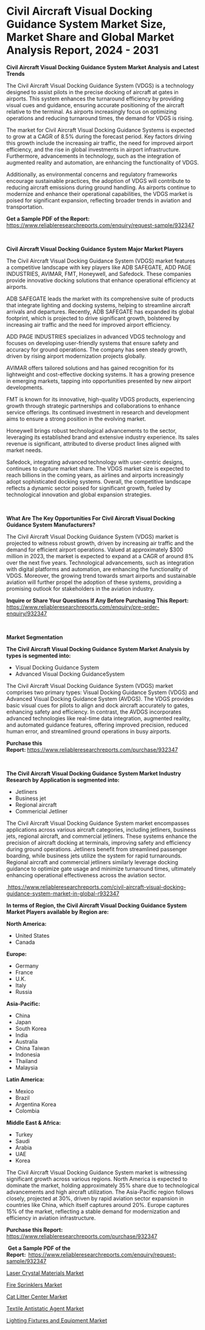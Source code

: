 <p><h1>Civil Aircraft Visual Docking Guidance System Market Size, Market Share and Global Market Analysis Report, 2024 - 2031</h1></p><p><strong>Civil Aircraft Visual Docking Guidance System Market Analysis and Latest Trends</strong></p>
<p><p>The Civil Aircraft Visual Docking Guidance System (VDGS) is a technology designed to assist pilots in the precise docking of aircraft at gates in airports. This system enhances the turnaround efficiency by providing visual cues and guidance, ensuring accurate positioning of the aircraft relative to the terminal. As airports increasingly focus on optimizing operations and reducing turnaround times, the demand for VDGS is rising.</p><p>The market for Civil Aircraft Visual Docking Guidance Systems is expected to grow at a CAGR of 8.5% during the forecast period. Key factors driving this growth include the increasing air traffic, the need for improved airport efficiency, and the rise in global investments in airport infrastructure. Furthermore, advancements in technology, such as the integration of augmented reality and automation, are enhancing the functionality of VDGS. </p><p>Additionally, as environmental concerns and regulatory frameworks encourage sustainable practices, the adoption of VDGS will contribute to reducing aircraft emissions during ground handling. As airports continue to modernize and enhance their operational capabilities, the VDGS market is poised for significant expansion, reflecting broader trends in aviation and transportation.</p></p>
<p><strong>Get a Sample PDF of the Report:&nbsp;</strong> <a href="https://www.reliableresearchreports.com/enquiry/request-sample/932347?utm_campaign=1393&utm_medium=2&utm_source=Github&utm_content=ia&utm_term=02102024&utm_id=civil-aircraft-visual-docking-guidance-system">https://www.reliableresearchreports.com/enquiry/request-sample/932347</a></p>
<p>&nbsp;</p>
<p><strong>Civil Aircraft Visual Docking Guidance System Major Market Players</strong></p>
<p><p>The Civil Aircraft Visual Docking Guidance System (VDGS) market features a competitive landscape with key players like ADB SAFEGATE, ADD PAGE INDUSTRIES, AVIMAR, FMT, Honeywell, and Safedock. These companies provide innovative docking solutions that enhance operational efficiency at airports.</p><p>ADB SAFEGATE leads the market with its comprehensive suite of products that integrate lighting and docking systems, helping to streamline aircraft arrivals and departures. Recently, ADB SAFEGATE has expanded its global footprint, which is projected to drive significant growth, bolstered by increasing air traffic and the need for improved airport efficiency.</p><p>ADD PAGE INDUSTRIES specializes in advanced VDGS technology and focuses on developing user-friendly systems that ensure safety and accuracy for ground operations. The company has seen steady growth, driven by rising airport modernization projects globally.</p><p>AVIMAR offers tailored solutions and has gained recognition for its lightweight and cost-effective docking systems. It has a growing presence in emerging markets, tapping into opportunities presented by new airport developments.</p><p>FMT is known for its innovative, high-quality VDGS products, experiencing growth through strategic partnerships and collaborations to enhance service offerings. Its continued investment in research and development aims to ensure a strong position in the evolving market.</p><p>Honeywell brings robust technological advancements to the sector, leveraging its established brand and extensive industry experience. Its sales revenue is significant, attributed to diverse product lines aligned with market needs.</p><p>Safedock, integrating advanced technology with user-centric designs, continues to capture market share. The VDGS market size is expected to reach billions in the coming years, as airlines and airports increasingly adopt sophisticated docking systems. Overall, the competitive landscape reflects a dynamic sector poised for significant growth, fueled by technological innovation and global expansion strategies.</p></p>
<p>&nbsp;</p>
<p><strong>What Are The Key Opportunities For Civil Aircraft Visual Docking Guidance System Manufacturers?</strong></p>
<p><p>The Civil Aircraft Visual Docking Guidance System (VDGS) market is projected to witness robust growth, driven by increasing air traffic and the demand for efficient airport operations. Valued at approximately $300 million in 2023, the market is expected to expand at a CAGR of around 8% over the next five years. Technological advancements, such as integration with digital platforms and automation, are enhancing the functionality of VDGS. Moreover, the growing trend towards smart airports and sustainable aviation will further propel the adoption of these systems, providing a promising outlook for stakeholders in the aviation industry.</p></p>
<p><strong>Inquire or Share Your Questions If Any Before Purchasing This Report:</strong> <a href="https://www.reliableresearchreports.com/enquiry/pre-order-enquiry/932347?utm_campaign=1393&utm_medium=2&utm_source=Github&utm_content=ia&utm_term=02102024&utm_id=civil-aircraft-visual-docking-guidance-system">https://www.reliableresearchreports.com/enquiry/pre-order-enquiry/932347</a></p>
<p>&nbsp;</p>
<p><strong>Market Segmentation</strong></p>
<p><strong>The Civil Aircraft Visual Docking Guidance System Market Analysis by types is segmented into:</strong></p>
<p><ul><li>Visual Docking Guidance System</li><li>Advanced Visual Docking GuidanceSystem</li></ul></p>
<p><p>The Civil Aircraft Visual Docking Guidance System (VDGS) market comprises two primary types: Visual Docking Guidance System (VDGS) and Advanced Visual Docking Guidance System (AVDGS). The VDGS provides basic visual cues for pilots to align and dock aircraft accurately to gates, enhancing safety and efficiency. In contrast, the AVDGS incorporates advanced technologies like real-time data integration, augmented reality, and automated guidance features, offering improved precision, reduced human error, and streamlined ground operations in busy airports.</p></p>
<p><strong>Purchase this Report:&nbsp;</strong><a href="https://www.reliableresearchreports.com/purchase/932347?utm_campaign=1393&utm_medium=2&utm_source=Github&utm_content=ia&utm_term=02102024&utm_id=civil-aircraft-visual-docking-guidance-system">https://www.reliableresearchreports.com/purchase/932347</a></p>
<p>&nbsp;</p>
<p><strong>The Civil Aircraft Visual Docking Guidance System Market Industry Research by Application is segmented into:</strong></p>
<p><ul><li>Jetliners</li><li>Business jet</li><li>Regional aircraft</li><li>Commericial Jetliner</li></ul></p>
<p><p>The Civil Aircraft Visual Docking Guidance System market encompasses applications across various aircraft categories, including jetliners, business jets, regional aircraft, and commercial jetliners. These systems enhance the precision of aircraft docking at terminals, improving safety and efficiency during ground operations. Jetliners benefit from streamlined passenger boarding, while business jets utilize the system for rapid turnarounds. Regional aircraft and commercial jetliners similarly leverage docking guidance to optimize gate usage and minimize turnaround times, ultimately enhancing operational effectiveness across the aviation sector.</p></p>
<p><a href="https://www.reliableresearchreports.com/civil-aircraft-visual-docking-guidance-system-market-in-global-r932347?utm_campaign=1393&utm_medium=2&utm_source=Github&utm_content=ia&utm_term=02102024&utm_id=civil-aircraft-visual-docking-guidance-system">&nbsp;https://www.reliableresearchreports.com/civil-aircraft-visual-docking-guidance-system-market-in-global-r932347</a></p>
<p><strong>In terms of Region, the Civil Aircraft Visual Docking Guidance System Market Players available by Region are:</strong></p>
<p>
    <p> <strong> North America: </strong>
        <ul>
            <li>United States</li>
            <li>Canada</li>
        </ul>
        </p> 
    <p> <strong> Europe: </strong>
        <ul>
            <li>Germany</li>
            <li>France</li>
            <li>U.K.</li>
            <li>Italy</li>
            <li>Russia</li>
        </ul>
        </p> 
    <p> <strong> Asia-Pacific: </strong>
        <ul>
            <li>China</li>
            <li>Japan</li>
            <li>South Korea</li>
            <li>India</li>
            <li>Australia</li>
            <li>China Taiwan</li>
            <li>Indonesia</li>
            <li>Thailand</li>
            <li>Malaysia</li>
        </ul>
        </p> 
    <p> <strong> Latin America: </strong>
        <ul>
            <li>Mexico</li>
            <li>Brazil</li>
            <li>Argentina Korea</li>
            <li>Colombia</li>
        </ul>
        </p> 
    <p> <strong> Middle East & Africa: </strong>
        <ul>
            <li>Turkey</li>
            <li>Saudi</li>
            <li>Arabia</li>
            <li>UAE</li>
            <li>Korea</li>
        </ul>
    </p>
    </p>
<p><p>The Civil Aircraft Visual Docking Guidance System market is witnessing significant growth across various regions. North America is expected to dominate the market, holding approximately 35% share due to technological advancements and high aircraft utilization. The Asia-Pacific region follows closely, projected at 30%, driven by rapid aviation sector expansion in countries like China, which itself captures around 20%. Europe captures 15% of the market, reflecting a stable demand for modernization and efficiency in aviation infrastructure.</p></p>
<p><strong>Purchase this Report: </strong><a href="https://www.reliableresearchreports.com/purchase/932347?utm_campaign=1393&utm_medium=2&utm_source=Github&utm_content=ia&utm_term=02102024&utm_id=civil-aircraft-visual-docking-guidance-system">https://www.reliableresearchreports.com/purchase/932347</a></p>
<p>&nbsp;<strong>Get a Sample PDF of the Report:&nbsp;&nbsp;</strong><a href="https://www.reliableresearchreports.com/enquiry/request-sample/932347?utm_campaign=1393&utm_medium=2&utm_source=Github&utm_content=ia&utm_term=02102024&utm_id=civil-aircraft-visual-docking-guidance-system">https://www.reliableresearchreports.com/enquiry/request-sample/932347</a></p>
<p><strong></strong></p>
<p><p><a href="https://issuu.com/reportprime-2/docs/laser-crystal-materials-market-size_086d35a1cca628?utm_campaign=1393&utm_medium=2&utm_source=Github&utm_content=ia&utm_term=02102024&utm_id=civil-aircraft-visual-docking-guidance-system">Laser Crystal Materials Market</a></p><p><a href="https://www.linkedin.com/pulse/fire-sprinklers-market-trends-strategic-insights-2024-2031-umsff?utm_campaign=1393&utm_medium=2&utm_source=Github&utm_content=ia&utm_term=02102024&utm_id=civil-aircraft-visual-docking-guidance-system">Fire Sprinklers Market</a></p><p><a href="https://www.linkedin.com/pulse/navigating-global-cat-litter-center-market-from-trends-strategy-4rzsf?utm_campaign=1393&utm_medium=2&utm_source=Github&utm_content=ia&utm_term=02102024&utm_id=civil-aircraft-visual-docking-guidance-system">Cat Litter Center Market</a></p><p><a href="https://www.linkedin.com/pulse/navigating-global-textile-antistatic-agent-market-landscape-hkenf?utm_campaign=1393&utm_medium=2&utm_source=Github&utm_content=ia&utm_term=02102024&utm_id=civil-aircraft-visual-docking-guidance-system">Textile Antistatic Agent Market</a></p><p><a href="https://issuu.com/reportprime-2/docs/lighting-fixtures-and-equipment-mar_f65bb33f9c3bda?utm_campaign=1393&utm_medium=2&utm_source=Github&utm_content=ia&utm_term=02102024&utm_id=civil-aircraft-visual-docking-guidance-system">Lighting Fixtures and Equipment Market</a></p></p>